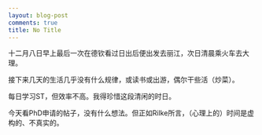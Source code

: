 ```yaml
---
layout: blog-post
comments: true
title: No Title
---
```



十二月八日早上最后一次在德钦看过日出后便出发去丽江，次日清晨乘火车去大理。

接下来几天的生活几乎没有什么规律，或读书或出游，偶尔干些活（炒菜）。

每日学习ST，但效率不高。我得珍惜这段清闲的时日。

今天看PhD申请的帖子，没有什么想法。但正如Rilke所言，（心理上的）时间是虚构的、不真实的。
